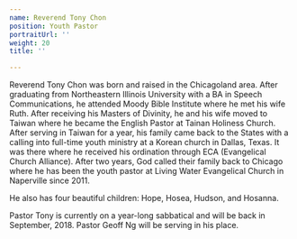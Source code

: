 ```yaml
---
name: Reverend Tony Chon
position: Youth Pastor
portraitUrl: ''
weight: 20
title: ''

---
```

Reverend Tony Chon was born and raised in the Chicagoland area. After graduating from Northeastern Illinois University with a BA in Speech Communications, he attended Moody Bible Institute where he met his wife Ruth. After receiving his Masters of Divinity, he and his wife moved to Taiwan where he became the English Pastor at Tainan Holiness Church. After serving in Taiwan for a year, his family came back to the States with a calling into full-time youth ministry at a Korean church in Dallas, Texas. It was there where he received his ordination through ECA (Evangelical Church Alliance). After two years, God called their family back to Chicago where he has been the youth pastor at Living Water Evangelical Church in Naperville since 2011.

He also has four beautiful children: Hope, Hosea, Hudson, and Hosanna.

Pastor Tony is currently on a year-long sabbatical and will be back in September, 2018. Pastor Geoff Ng will be serving in his place.
